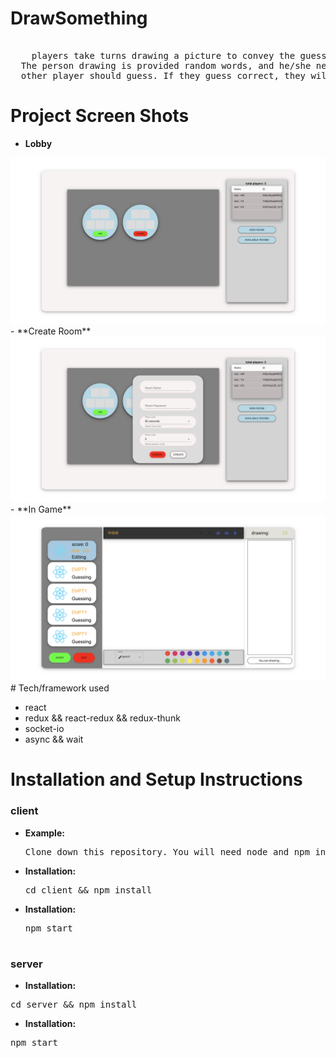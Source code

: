 # DrawSomething

  <pre> 
  &nbsp players take turns drawing a picture to convey the guess word for their partner to guess.
  The person drawing is provided random words, and he/she needs to draw the word out and the
  other player should guess. If they guess correct, they will get the points.</pre>

# Project Screen Shots
- **Lobby**
<img src="client/src/assets/screen1.png"/>
- **Create Room**
<img src="client/src/assets/screen2.png">
- **In Game**
<img src="client/src/assets/screen3.png">
# Tech/framework used

- react
- redux && react-redux && redux-thunk
- socket-io
- async && wait

# Installation and Setup Instructions

### client

- **Example:** <br>
  <pre>Clone down this repository. You will need node and npm installed globally on your machine.
- **Installation:** <br>
  <pre>cd client && npm install
- **Installation:** <br>
  <pre>npm start

### server
  - **Installation:** <br>
  <pre>cd server && npm install </pre>
  - **Installation:** <br>
  <pre>npm start </pre>
